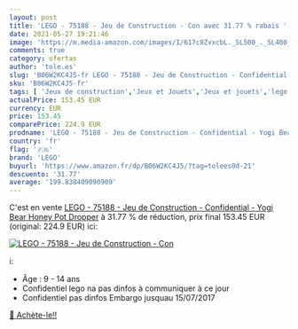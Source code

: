 ```yaml
---
layout: post
title: 'LEGO - 75188 - Jeu de Construction - Con avec 31.77 % rabais '
date: 2021-05-27 19:21:46
image: 'https://m.media-amazon.com/images/I/617c0ZvxcbL._SL500_._SL400_.jpg'
comments: true
category: ofertas
author: 'tole.es'
slug: 'B06W2KC4J5-fr LEGO - 75188 - Jeu de Construction - Confidential - Yogi...'
sku: 'B06W2KC4J5-fr'
tags: [ 'Jeux de construction','Jeux et Jouets','Jeux et jouets','lego', ]
actualPrice: 153.45 EUR
currency: EUR
price: 153.45
comparePrice: 224.9 EUR
prodname: 'LEGO - 75188 - Jeu de Construction - Confidential - Yogi Bear Honey Pot Dropper'
country: 'fr'
flag: '🇫🇷'
brand: 'LEGO'
buyurl: 'https://www.amazon.fr/dp/B06W2KC4J5/?tag=tolees0d-21'
descuento: '31.77'
average: '199.838409090909'
---
```


C'est en vente [LEGO - 75188 - Jeu de Construction - Confidential - Yogi Bear Honey Pot Dropper](https://www.amazon.fr/dp/B06W2KC4J5/?tag=tolees0d-21)  à  31.77 % de réduction, prix final  153.45 EUR (original: 224.9 EUR) ici:

[![LEGO - 75188 - Jeu de Construction - Con](https://m.media-amazon.com/images/I/617c0ZvxcbL._SL500_._SL400_.jpg)](https://www.amazon.fr/dp/B06W2KC4J5/?tag=tolees0d-21)

ℹ️:

- Âge : 9 - 14 ans
- Confidentiel lego na pas dinfos à communiquer à ce jour
- Confidentiel pas dinfos Embargo jusquau 15/07/2017

[🛒 Achète-le!!](https://www.amazon.fr/dp/B06W2KC4J5/?tag=tolees0d-21)
